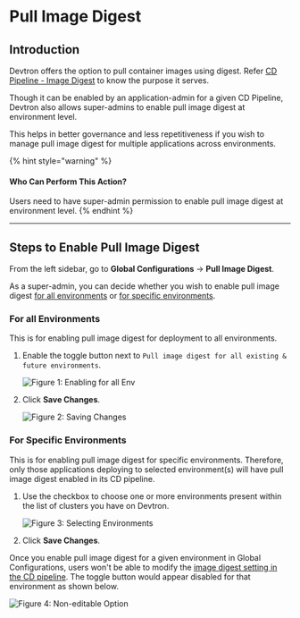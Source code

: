 # Pull Image Digest

## Introduction

Devtron offers the option to pull container images using digest. Refer [CD Pipeline - Image Digest](../creating-application/workflow/cd-pipeline.md#pull-container-image-with-image-digest) to know the purpose it serves.

Though it can be enabled by an application-admin for a given CD Pipeline, Devtron also allows super-admins to enable pull image digest at environment level.

This helps in better governance and less repetitiveness if you wish to manage pull image digest for multiple applications across environments.

{% hint style="warning" %}
#### Who Can Perform This Action?

Users need to have super-admin permission to enable pull image digest at environment level.
{% endhint %}

***

## Steps to Enable Pull Image Digest

From the left sidebar, go to **Global Configurations** → **Pull Image Digest**.

As a super-admin, you can decide whether you wish to enable pull image digest [for all environments](pull-image-digest.md#for-all-environments) or [for specific environments](pull-image-digest.md#for-specific-environments).

### For all Environments

This is for enabling pull image digest for deployment to all environments.

1.  Enable the toggle button next to `Pull image digest for all existing & future environments`.

    ![Figure 1: Enabling for all Env](https://devtron-public-asset.s3.us-east-2.amazonaws.com/images/global-configurations/image-digest/global-toggle.jpg)
2.  Click **Save Changes**.

    ![Figure 2: Saving Changes](https://devtron-public-asset.s3.us-east-2.amazonaws.com/images/global-configurations/image-digest/save-global-pull.jpg)

### For Specific Environments

This is for enabling pull image digest for specific environments. Therefore, only those applications deploying to selected environment(s) will have pull image digest enabled in its CD pipeline.

1.  Use the checkbox to choose one or more environments present within the list of clusters you have on Devtron.

    ![Figure 3: Selecting Environments](https://devtron-public-asset.s3.us-east-2.amazonaws.com/images/global-configurations/image-digest/environment-selection.jpg)
2. Click **Save Changes**.

Once you enable pull image digest for a given environment in Global Configurations, users won't be able to modify the [image digest setting in the CD pipeline](../creating-application/workflow/cd-pipeline.md#pull-container-image-with-image-digest). The toggle button would appear disabled for that environment as shown below.

![Figure 4: Non-editable Option](https://devtron-public-asset.s3.us-east-2.amazonaws.com/images/global-configurations/image-digest/disabled-pull-digest.jpg)
